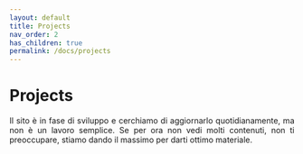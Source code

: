 ```yaml
---
layout: default
title: Projects
nav_order: 2
has_children: true
permalink: /docs/projects
---
```


# Projects

<p align="justify">
  Il sito è in fase di sviluppo e cerchiamo di aggiornarlo quotidianamente, ma non è un lavoro semplice. Se per ora non vedi molti contenuti, non ti preoccupare, stiamo dando il massimo per darti ottimo materiale.
</p>
